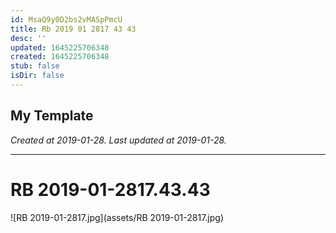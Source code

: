 ```yaml
---
id: MsaQ9y0D2bs2vMASpPmcU
title: Rb 2019 01 2817 43 43
desc: ''
updated: 1645225706348
created: 1645225706348
stub: false
isDir: false
---
```

My Template
---

_Created at 2019-01-28._
_Last updated at 2019-01-28._




---

# RB 2019-01-2817.43.43


![RB 2019-01-2817.jpg](assets/RB 2019-01-2817.jpg)

